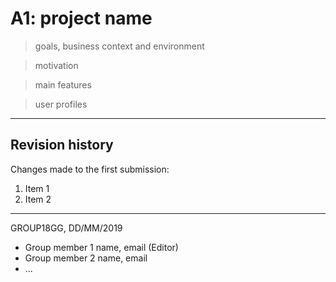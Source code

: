 # A1: project name

> goals, business context and environment

> motivation

> main features

> user profiles

***

## Revision history

Changes made to the first submission:
1. Item 1
1. Item 2

***

GROUP18GG, DD/MM/2019

* Group member 1 name, email (Editor)
* Group member 2 name, email
* ...
